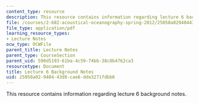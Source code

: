 ```yaml
---
content_type: resource
description: This resource contains information regarding lecture 6 background notes.
file: /courses/2-682-acoustical-oceanography-spring-2012/25058a02940443d8cae6dde3271fdbb6_MIT2_682S12_bglec06.pdf
file_type: application/pdf
learning_resource_types:
- Lecture Notes
ocw_type: OCWFile
parent_title: Lecture Notes
parent_type: CourseSection
parent_uid: 590d5193-61ba-4c59-74bb-38c0b4762ca3
resourcetype: Document
title: Lecture 6 Background Notes
uid: 25058a02-9404-43d8-cae6-dde3271fdbb6
---
```

This resource contains information regarding lecture 6 background notes.

